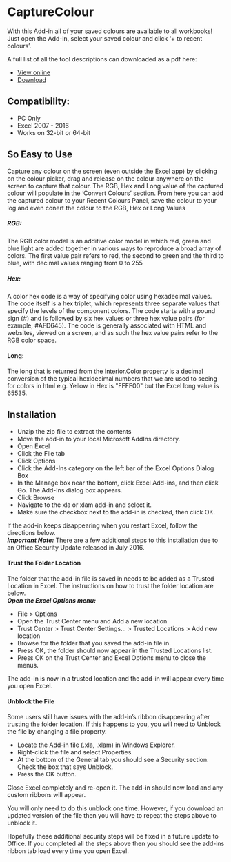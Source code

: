 # CaptureColour
With this Add-in all of your saved colours are available to all workbooks! 
Just open the Add-in, select your saved colour and click ‘+ to recent colours’.

A full list of all the tool descriptions can downloaded as a pdf here: 
- [View online](https://github.com/ExcelTitan/CaptureColour/blob/master/CaptureColour_Instructions.pdf)
- [Download](https://github.com/ExcelTitan/CaptureColour/raw/master/CaptureColour_Instructions.pdf)

## Compatibility: 
- PC Only
- Excel 2007 - 2016
- Works on 32-bit or 64-bit

## So Easy to Use
Capture any colour on the screen (even outside the Excel app) by clicking on the colour picker, drag and release on the
colour anywhere on the screen to capture that colour. The RGB, Hex and Long value of the captured colour will populate
in the ‘Convert Colours’ section.
From here you can add the captured colour to your Recent Colours Panel, save the colour to your log and even conert the colour to the RGB, Hex or Long Values

##### RGB:
The RGB color model is an additive color model in which red, green and blue light are added together in various ways to reproduce a broad array of colors. The first value pair refers to red, the second to green and the third to blue, with decimal values ranging from 0 to 255

##### Hex:
A color hex code is a way of specifying color using hexadecimal values. The code itself is a hex triplet, which represents three separate values that specify the levels of the component colors. The code starts with a pound sign (#) and is followed by six hex values or three hex value pairs (for example, #AFD645). The code is generally associated with HTML and websites, viewed on a screen, and as such the hex value pairs refer to the RGB color space.

#### Long:
The long that is returned from the Interior.Color property is a decimal conversion of the typical hexidecimal numbers that we are used to seeing for colors in html e.g. Yellow in Hex is "FFFF00" but the Excel long value is 65535. 
## Installation
- Unzip the zip file to extract the contents
- Move the add-in to your local Microsoft AddIns directory.
- Open Excel
- Click the File tab
- Click Options
- Click the Add-Ins category on the left bar of the Excel Options Dialog Box
- In the Manage box near the bottom, click Excel Add-ins, and then click Go. The Add-Ins dialog box appears.
- Click Browse
- Navigate to the xla or xlam add-in and select it.
- Make sure the checkbox next to the add-in is checked, then click OK.

If the add-in keeps disappearing when you restart Excel, follow the directions below.  
***Important Note:*** There are a few additional steps to this installation due to an Office Security Update released in July 2016.


#### Trust the Folder Location
The folder that the add-in file is saved in needs to be added as a Trusted Location in Excel. The instructions on how to trust the folder location are below.  
***Open the Excel Options menu:***
- File > Options
- Open the Trust Center menu and Add a new location
- Trust Center > Trust Center Settings… > Trusted Locations > Add new location
- Browse for the folder that you saved the add-in file in.
- Press OK, the folder should now appear in the Trusted Locations list.
- Press OK on the Trust Center and Excel Options menu to close the menus.  
 
The add-in is now in a trusted location and the add-in will appear every time you open Excel.  


#### Unblock the File
Some users still have issues with the add-in’s ribbon disappearing after trusting the folder location. If this happens to you, you will need to Unblock the file by changing a file property.  

- Locate the Add-in file (.xla, .xlam) in Windows Explorer.
- Right-click the file and select Properties.
- At the bottom of the General tab you should see a Security section. Check the box that says Unblock.
- Press the OK button.

Close Excel completely and re-open it. The add-in should now load and any custom ribbons will appear.  

You will only need to do this unblock one time. However, if you download an updated version of the file then you will have to repeat the steps above to unblock it.  
 
Hopefully these additional security steps will be fixed in a future update to Office. If you completed all the steps above then you should see the add-ins ribbon tab load every time you open Excel.
